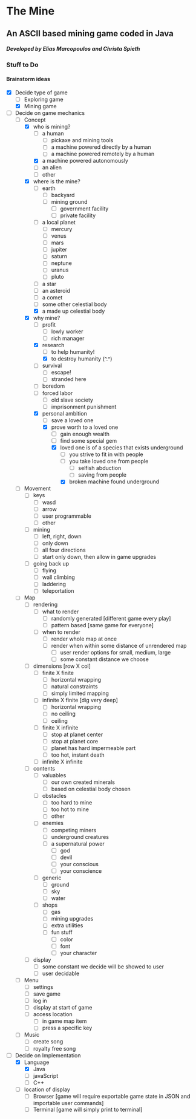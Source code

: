 # The Mine
## An ASCII based mining game coded in Java
##### Developed by Elias Marcopoulos and Christa Spieth

### Stuff to Do
#### Brainstorm ideas
- [x] Decide type of game
  - [ ] Exploring game
  - [x] Mining game
- [ ] Decide on game mechanics
  - [ ] Concept
    - [x] who is mining?
      - [ ] a human
        - [ ] pickaxe and mining tools
        - [ ] a machine powered directly by a human
        - [ ] a machine powered remotely by a human
      - [x] a machine powered autonomously
      - [ ] an alien
      - [ ] other
    - [x] where is the mine?
      - [ ] earth
        - [ ] backyard
        - [ ] mining ground
          - [ ] government facility
          - [ ] private facility
      - [ ] a local planet
        - [ ] mercury
        - [ ] venus
        - [ ] mars
        - [ ] jupiter
        - [ ] saturn
        - [ ] neptune
        - [ ] uranus
        - [ ] pluto
      - [ ] a star
      - [ ] an asteroid
      - [ ] a comet
      - [ ] some other celestial body
      - [x] a made up celestial body
    - [x] why mine?
      - [ ] profit
        - [ ] lowly worker
        - [ ] rich manager
      - [x] research
        - [ ] to help humanity!
        - [x] to destroy humanity (^.^)
      - [ ] survival
        - [ ] escape!
        - [ ] stranded here
      - [ ] boredom
      - [ ] forced labor
        - [ ] old slave society
        - [ ] imprisonment punishment
      - [x] personal ambition
        - [ ] save a loved one
        - [x] prove worth to a loved one
          - [ ] gain enough wealth
          - [ ] find some special gem
          - [x] loved one is of a species that exists underground
            - [ ] you strive to fit in with people
            - [ ] you take loved one from people
              - [ ] selfish abduction
              - [ ] saving from people
            - [x] broken machine found underground
  - [ ] Movement
    - [ ] keys
      - [ ] wasd
      - [ ] arrow
      - [ ] user programmable
      - [ ] other
    - [ ] mining
      - [ ] left, right, down
      - [ ] only down
      - [ ] all four directions
      - [ ] start only down, then allow in game upgrades
    - [ ] going back up
      - [ ] flying
      - [ ] wall climbing
      - [ ] laddering
      - [ ] teleportation
  - [ ] Map
    - [ ] rendering
      - [ ] what to render
        - [ ] randomly generated [different game every play]
        - [ ] pattern based [same game for everyone]
      - [ ] when to render
        - [ ] render whole map at once
        - [ ] render when within some distance of unrendered map
          - [ ] user render options for small, medium, large
          - [ ] some constant distance we choose
    - [ ] dimensions [row X col]
      - [ ] finite X finite
        - [ ] horizontal wrapping
        - [ ] natural constraints
        - [ ] simply limited mapping
      - [ ] infinite X finite [dig very deep]
        - [ ] horizontal wrapping
        - [ ] no ceiling
        - [ ] ceiling
      - [ ] finite X infinite 
        - [ ] stop at planet center
        - [ ] stop at planet core
        - [ ] planet has hard impermeable part
        - [ ] too hot, instant death
      - [ ] infinite X infinite
    - [ ] contents
      - [ ] valuables
        - [ ] our own created minerals
        - [ ] based on celestial body chosen
      - [ ] obstacles
        - [ ] too hard to mine
        - [ ] too hot to mine
        - [ ] other
      - [ ] enemies
        - [ ] competing miners
        - [ ] underground creatures
        - [ ] a supernatural power
          - [ ] god
          - [ ] devil
          - [ ] your conscious
          - [ ] your conscience
      - [ ] generic
        - [ ] ground
        - [ ] sky
        - [ ] water
      - [ ] shops
        - [ ] gas
        - [ ] mining upgrades
        - [ ] extra utilities
        - [ ] fun stuff
          - [ ] color
          - [ ] font
          - [ ] your character
    - [ ] display
      - [ ] some constant we decide will be showed to user
      - [ ] user decidable
  - [ ] Menu
    - [ ] settings
    - [ ] save game
    - [ ] log in
    - [ ] display at start of game
    - [ ] access location
      - [ ] in game map item
      - [ ] press a specific key
  - [ ] Music
    - [ ] create song
    - [ ] royalty free song
- [ ] Decide on Implementation
  - [x] Language
    - [x] Java
    - [ ] javaScript
    - [ ] C++
  - [ ] location of display
    - [ ] Browser [game will require exportable game state in JSON and importable user commands]
    - [ ] Terminal [game will simply print to terminal]